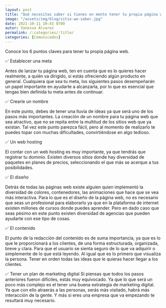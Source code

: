 ```yaml
---
layout: post
title: "Qué necesitas saber si tienes en mente tener tu propia página web"
image: "/assets/img/blog/sitio-we-saber.jpg"
date: 2021-10-11 10:43 0700
autor: Vanessa Álvarez
permalink: /:categories/:title/
categories: [Comunicados]
---
```



Conoce los 6 puntos claves para tener tu propia página web.


✅ Establecer una meta

Antes de lanzar tu página web, ten en cuenta que es lo quieres hacer realmente, a quién va dirigido, si estás ofreciendo algún producto en general. Cualquiera que sea tu meta, los siguientes pasos desempeñarán un papel importante en ayudarte a alcanzarla, por lo que es esencial que tengas bien definida tu meta antes de continuar.

✅ Crearle un nombre

En este punto, debes de tener una lluvia de ideas ya que será uno de los pasos más importantes. La creación de un nombre para tu página web que sea atractivo, que no se repita entre la multitud de los sitios web que ya existan. Tal vez este punto parezca fácil, pero al momento de realizarlo te puedes topar con muchas dificultades, convirtiéndose en algo tedioso.

✅ Un web hosting

El contar con un web hosting es muy importante, ya que tendrás que registrar tu dominio. Existen diversos sitios donde hay diversidad de paquetes en planes de precios, seleccionando el que más se acerque a tus posibilidades.

✅ El diseño

Detrás de todas las páginas web existe alguien quien implementó la diversidad de colores, contenedores, las animaciones que hace que se vea más interactiva. Para lo que es el diseño de la página web, no es necesario que seas un profesional para elaborarlo ya que en la plataforma de internet existen millones de cursos donde puedes aprender. Pero en dado caso que seas pésimo en este punto existen diversidad de agencias que pueden ayudarte con ese tipo de cosas.
 
✅ El contenido

El punto de la redacción del contenido es de suma importancia, ya que es lo que le proporcionará a los clientes, de una forma estructurada, organizada, breve y clara. Para que el usuario se sienta seguro de lo que va adquirir o simplemente de lo que está leyendo. Al igual que es lo primero que visualiza la persona. Tener en orden todas las ideas que le quieras hacer llegar a los clientes.

✅ Tener un plan de marketing digital
Si piensas que todos los pasos anteriores fueron difíciles, estás muy equivocado. Ya que lo que será un poco más complejo es el tener una buena estrategia de marketing digital. Ya que con ello atraerás a las personas, serás más visitado, habrá más interacción de la gente. Y más si eres una empresa que va empezando te resultará muy necesario.





